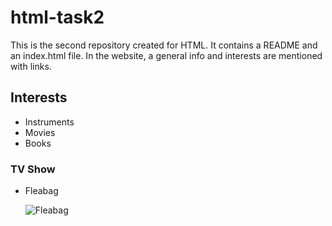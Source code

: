 # html-task2

This is the second repository created for HTML. It contains a README and an index.html file. In the website, a general info and interests are mentioned with links. 

## Interests 
* Instruments
* Movies
* Books

### TV Show
* Fleabag 

     ![Fleabag](https://www.themoviedb.org/t/p/w220_and_h330_face/27vEYsRKa3eAniwmoccOoluEXQ1.jpg)
